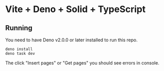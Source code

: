 # Vite + Deno + Solid + TypeScript

## Running

You need to have Deno v2.0.0 or later installed to run this repo.

```
deno install
deno task dev
```

The click "Insert pages" or "Get pages" you should see errors in console.